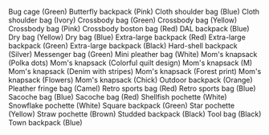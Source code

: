 Bug cage (Green)
Butterfly backpack (Pink)
Cloth shoulder bag (Blue)
Cloth shoulder bag (Ivory)
Crossbody bag (Green)
Crossbody bag (Yellow)
Crossbody bag (Pink)
Crossbody boston bag (Red)
DAL backpack (Blue)
Dry bag (Yellow)
Dry bag (Blue)
Extra-large backpack (Red)
Extra-large backpack (Green)
Extra-large backpack (Black)
Hard-shell backpack (Silver)
Messenger bag (Green)
Mini pleather bag (White)
Mom's knapsack (Polka dots)
Mom's knapsack (Colorful quilt design)
Mom's knapsack (M)
Mom's knapsack (Denim with stripes)
Mom's knapsack (Forest print)
Mom's knapsack (Flowers)
Mom's knapsack (Chick)
Outdoor backpack (Orange)
Pleather fringe bag (Camel)
Retro sports bag (Red)
Retro sports bag (Blue)
Sacoche bag (Blue)
Sacoche bag (Red)
Shellfish pochette (White)
Snowflake pochette (White)
Square backpack (Green)
Star pochette (Yellow)
Straw pochette (Brown)
Studded backpack (Black)
Tool bag (Black)
Town backpack (Blue)
